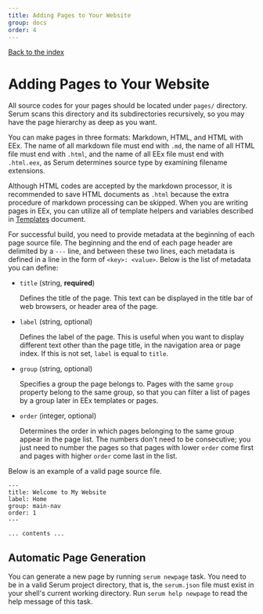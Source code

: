 ```yaml
---
title: Adding Pages to Your Website
group: docs
order: 4
---
```


[Back to the index](%page:docs/index)

# Adding Pages to Your Website

All source codes for your pages should be located under `pages/` directory.
Serum scans this directory and its subdirectories recursively, so you may have
the page hierarchy as deep as you want.

You can make pages in three formats: Markdown, HTML, and HTML with EEx. The name
of all markdown file must end with `.md`, the name of all HTML file must end
with `.html`, and the name of all EEx file must end with `.html.eex`, as Serum
determines source type by examining filename extensions.

Although HTML codes are accepted by the markdown processor, it is recommended
to save HTML documents as `.html` because the extra procedure of markdown
processing can be skipped. When you are writing pages in EEx, you can utilize
all of template helpers and variables described in
[Templates](%page:docs/templates) document.

For successful build, you need to provide metadata at the beginning of each
page source file. The beginning and the end of each page header are delimited
by a `---` line, and between these two lines, each metadata is defined in a line
in the form of `<key>: <value>`. Below is the list of metadata you can define:

* `title` (string, **required**)

    Defines the title of the page. This text can be displayed in the title bar
    of web browsers, or header area of the page.

* `label` (string, optional)

    Defines the label of the page. This is useful when you want to display
    different text other than the page title, in the navigation area or page
    index. If this is not set, `label` is equal to `title`.

* `group` (string, optional)

    Specifies a group the page belongs to. Pages with the same `group` property
    belong to the same group, so that you can filter a list of pages by a group
    later in EEx templates or pages.

* `order` (integer, optional)

    Determines the order in which pages belonging to the same group appear in
    the page list. The numbers don't need to be consecutive; you just need to
    number the pages so that pages with lower `order` come first and pages with
    higher `order` come last in the list.

Below is an example of a valid page source file.

```
---
title: Welcome to My Website
label: Home
group: main-nav
order: 1
---

... contents ...
```

## Automatic Page Generation

You can generate a new page by running `serum newpage` task. You need to be in
a valid Serum project directory, that is, the `serum.json` file must exist in
your shell's current working directory. Run `serum help newpage` to read the
help message of this task.
